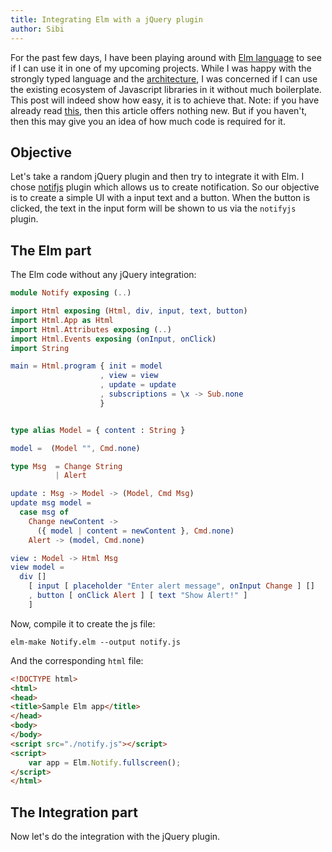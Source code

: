 ```yaml
---
title: Integrating Elm with a jQuery plugin
author: Sibi
---
```


For the past few days, I have been playing around with [Elm language]() to see if I can use it in one of my upcoming projects. While I was happy with the strongly typed language and the [architecture](), I was concerned if I can use the existing ecosystem of Javascript libraries in it without much boilerplate. This post will indeed show how easy, it is to achieve that. Note: if you have already read [this](), then this article offers nothing new. But if you haven't, then this may give you an idea of how much code is required for it.

## Objective

Let's take a random jQuery plugin and then try to integrate it with Elm. I chose [notifjs]() plugin which allows us to create notification. So our objective is to create a simple UI with a input text and a button. When the button is clicked, the text in the input form will be shown to us via the `notifyjs` plugin.

## The Elm part

The Elm code without any jQuery integration:

``` elm
module Notify exposing (..)

import Html exposing (Html, div, input, text, button)
import Html.App as Html
import Html.Attributes exposing (..)
import Html.Events exposing (onInput, onClick)
import String

main = Html.program { init = model
                    , view = view
                    , update = update
                    , subscriptions = \x -> Sub.none
                    }


type alias Model = { content : String }

model =  (Model "", Cmd.none)

type Msg  = Change String
          | Alert

update : Msg -> Model -> (Model, Cmd Msg)
update msg model =
  case msg of
    Change newContent ->
      ({ model | content = newContent }, Cmd.none)
    Alert -> (model, Cmd.none)

view : Model -> Html Msg
view model =
  div []
    [ input [ placeholder "Enter alert message", onInput Change ] []
    , button [ onClick Alert ] [ text "Show Alert!" ]
    ]
```

Now, compile it to create the js file:

`elm-make Notify.elm --output notify.js`

And the corresponding `html` file:

``` html
<!DOCTYPE html>
<html>
<head>
<title>Sample Elm app</title>
</head>
<body>
</body>
<script src="./notify.js"></script> 
<script>
    var app = Elm.Notify.fullscreen();
</script>
</html> 
```

## The Integration part

Now let's do the integration with the jQuery plugin. 
